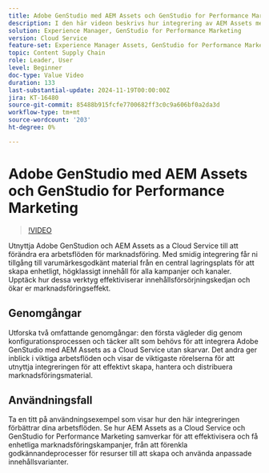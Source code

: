 ```yaml
---
title: Adobe GenStudio med AEM Assets och GenStudio for Performance Marketing
description: I den här videon beskrivs hur integrering av AEM Assets med GenStudio for Performance Marketing ger team tillgång till ett centralt arkiv med varumärkesgodkända mediefiler, vilket garanterar enhetligt innehåll i alla kanaler och kampanjer.
solution: Experience Manager, GenStudio for Performance Marketing
version: Cloud Service
feature-set: Experience Manager Assets, GenStudio for Performance Marketing
topic: Content Supply Chain
role: Leader, User
level: Beginner
doc-type: Value Video
duration: 133
last-substantial-update: 2024-11-19T00:00:00Z
jira: KT-16480
source-git-commit: 85488b915fcfe7700682ff3c0c9a606bf0a2da3d
workflow-type: tm+mt
source-wordcount: '203'
ht-degree: 0%

---
```



# Adobe GenStudio med AEM Assets och GenStudio for Performance Marketing

>[!VIDEO](https://video.tv.adobe.com/v/3439263/?learn=on)


Utnyttja Adobe GenStudion och AEM Assets as a Cloud Service till att förändra era arbetsflöden för marknadsföring. Med smidig integrering får ni tillgång till varumärkesgodkänt material från en central lagringsplats för att skapa enhetligt, högklassigt innehåll för alla kampanjer och kanaler. Upptäck hur dessa verktyg effektiviserar innehållsförsörjningskedjan och ökar er marknadsföringseffekt.


## Genomgångar

Utforska två omfattande genomgångar: den första vägleder dig genom konfigurationsprocessen och täcker allt som behövs för att integrera Adobe GenStudio med AEM Assets as a Cloud Service utan skarvar. Det andra ger inblick i viktiga arbetsflöden och visar de viktigaste rörelserna för att utnyttja integreringen för att effektivt skapa, hantera och distribuera marknadsföringsmaterial.

<!-- CARDS 

* https://experienceleague.adobe.com/en/docs/integrations-learn/experience-cloud/tutorials/genstudio-for-performance-marketing-experience-manager/setup
    {title=Set up}
* https://experienceleague.adobe.com/en/docs/integrations-learn/experience-cloud/tutorials/genstudio-for-performance-marketing-experience-manager/integration-walkthrough
    {title=Walkthrough}

-->

## Användningsfall

Ta en titt på användningsexempel som visar hur den här integreringen förbättrar dina arbetsflöden. Se hur AEM Assets as a Cloud Service och GenStudio for Performance Marketing samverkar för att effektivisera och få enhetliga marknadsföringskampanjer, från att förenkla godkännandeprocesser för resurser till att skapa och använda anpassade innehållsvarianter.


<!-- CARDS 

* https://experienceleague.adobe.com/en/docs/integrations-learn/experience-cloud/tutorials/genstudio-for-performance-marketing-experience-manager/use-case-1
* https://experienceleague.adobe.com/en/docs/integrations-learn/experience-cloud/tutorials/genstudio-for-performance-marketing-experience-manager/use-case-2

-->
